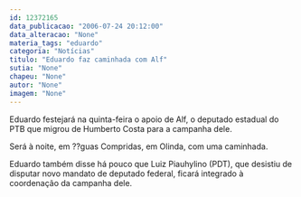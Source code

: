 ```yaml
---
id: 12372165
data_publicacao: "2006-07-24 20:12:00"
data_alteracao: "None"
materia_tags: "eduardo"
categoria: "Notícias"
titulo: "Eduardo faz caminhada com Alf"
sutia: "None"
chapeu: "None"
autor: "None"
imagem: "None"
---
```

<p><P>Eduardo festejará na quinta-feira o apoio de Alf, o deputado estadual do PTB que migrou de Humberto Costa para a campanha dele.</P></p>
<p><P>Será à noite, em ??guas Compridas, em Olinda, com uma caminhada.</P></p>
<p><P>Eduardo também disse há pouco que Luiz Piauhylino (PDT), que desistiu de disputar novo mandato de deputado federal, ficará integrado à coordenação da campanha dele.</P> </p>
